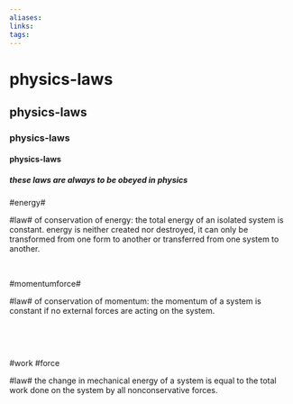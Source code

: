 ```yaml
---
aliases: 
links: 
tags: 
---
```

# physics-laws
## physics-laws
### physics-laws
#### physics-laws

##### these laws are always to be obeyed in physics

​#energy#​

​#law#​ of conservation of energy: the total energy of an isolated system is constant. energy is neither created nor destroyed, it can only be transformed from one form to another or transferred from one system to another.

‍

​#momentumforce#​

​#law#​ of conservation of momentum: the momentum of a system is constant if no external forces are acting on the system.

‍

‍

#work #force​

​#law#​ the change in mechanical energy of a system is equal to the total work done on the system by all nonconservative forces.

‍
